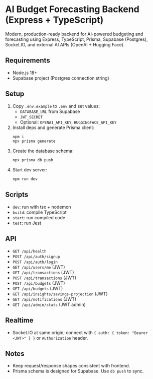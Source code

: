 # AI Budget Forecasting Backend (Express + TypeScript)

Modern, production-ready backend for AI-powered budgeting and forecasting using Express, TypeScript, Prisma, Supabase (Postgres), Socket.IO, and external AI APIs (OpenAI + Hugging Face).

## Requirements
- Node.js 18+
- Supabase project (Postgres connection string)

## Setup
1. Copy `.env.example` to `.env` and set values:
   - `DATABASE_URL` from Supabase
   - `JWT_SECRET`
   - Optional: `OPENAI_API_KEY`, `HUGGINGFACE_API_KEY`
2. Install deps and generate Prisma client:
   ```bash
   npm i
   npx prisma generate
   ```
3. Create the database schema:
   ```bash
   npx prisma db push
   ```
4. Start dev server:
   ```bash
   npm run dev
   ```

## Scripts
- `dev`: run with tsx + nodemon
- `build`: compile TypeScript
- `start`: run compiled code
- `test`: run Jest

## API
- `GET /api/health`
- `POST /api/auth/signup`
- `POST /api/auth/login`
- `GET /api/users/me` (JWT)
- `GET /api/transactions` (JWT)
- `POST /api/transactions` (JWT)
- `POST /api/budgets` (JWT)
- `GET /api/budgets` (JWT)
- `GET /api/insights/savings-projection` (JWT)
- `GET /api/notifications` (JWT)
- `GET /api/admin/stats` (JWT admin)

## Realtime
- Socket.IO at same origin; connect with `{ auth: { token: "Bearer <JWT>" } }` or `Authorization` header.

## Notes
- Keep request/response shapes consistent with frontend.
- Prisma schema is designed for Supabase. Use `db push` to sync.
